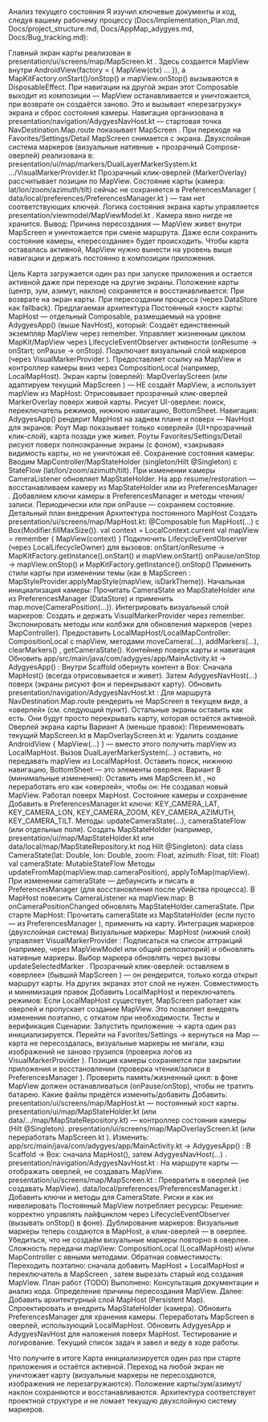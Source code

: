 Анализ текущего состояния
Я изучил ключевые документы и код, следуя вашему рабочему процессу (Docs/Implementation_Plan.md, Docs/project_structure.md, Docs/AppMap_adygyes.md, Docs/Bug_tracking.md):

Главный экран карты реализован в 
presentation/ui/screens/map/MapScreen.kt
. Здесь создается MapView внутри AndroidView(factory = { MapView(ctx) ... }), а MapKitFactory.onStart()/onStop() и mapView.onStop() вызываются в DisposableEffect. При навигации на другой экран этот Composable выходит из композиции — MapView останавливается и уничтожается, при возврате он создаётся заново. Это и вызывает «перезагрузку» экрана и сброс состояния камеры.
Навигация организована в 
presentation/navigation/AdygyesNavHost.kt
 — стартовая точка NavDestination.Map.route показывает 
MapScreen
. При переходе на Favorites/Settings/Detail MapScreen снимается с экрана.
Двухслойная система маркеров (визуальные нативные + прозрачный Compose-оверлей) реализована в:
presentation/ui/map/markers/DualLayerMarkerSystem.kt
.../VisualMarkerProvider.kt
Прозрачный клик-оверлей (MarkerOverlay) рассчитывает позиции по MapView.
Состояние карты (камера: lat/lon/zoom/azimuth/tilt) сейчас не сохраняется в 
PreferencesManager
 (
data/local/preferences/PreferencesManager.kt
) — там нет соответствующих ключей.
Логика состояния экрана карты управляется 
presentation/viewmodel/MapViewModel.kt
. Камера явно нигде не хранится.
Вывод: Причина пересоздания — MapView живет внутри 
MapScreen
 и уничтожается при смене маршрута. Даже если сохранить состояние камеры, «пересоздание» будет происходить. Чтобы карта оставалась активной, MapView нужно вынести на уровень выше навигации и держать постоянно в композиции приложения.

Цель
Карта загружается один раз при запуске приложения и остается активной даже при переходе на другие экраны.
Положение карты (центр, зум, азимут, наклон) сохраняется и восстанавливается:
При возврате на экран карты.
При пересоздании процесса (через DataStore как fallback).
Предлагаемая архитектура
Постоянный «хост» карты: MapHost — отдельный Composable, размещаемый на уровне 
AdygyesApp()
 (выше NavHost), который:
Создаёт единственный экземпляр MapView через remember.
Управляет жизненным циклом MapKit/MapView через LifecycleEventObserver активности (onResume → onStart; onPause → onStop).
Подключает визуальный слой маркеров (через 
VisualMarkerProvider
).
Предоставляет ссылку на MapView и контроллер камеры вниз через CompositionLocal (например, LocalMapHost).
Экран карты (оверлей): MapOverlayScreen (или адаптируем текущий 
MapScreen
) — НЕ создаёт MapView, а использует mapView из MapHost:
Отрисовывает прозрачный клик-оверлей MarkerOverlay поверх живой карты.
Рисует UI-оверлеи: поиск, переключатель режимов, нижнюю навигацию, BottomSheet.
Навигация: 
AdygyesApp()
 рендерит MapHost на заднем плане и поверх — NavHost для экранов:
Роут Map показывает только «оверлей» (UI+прозрачный клик-слой), карта позади уже живет.
Роуты Favorites/Settings/Detail рисуют поверх полноэкранные экраны (с фоном), «закрывая» видимость карты, но не уничтожая её.
Сохранение состояния камеры:
Вводим MapController/MapStateHolder (singleton/Hilt @Singleton) с StateFlow<CameraState> (lat/lon/zoom/azimuth/tilt).
При изменении камеры CameraListener обновляет MapStateHolder.
На app resume/restoration — восстанавливаем камеру из MapStateHolder или из 
PreferencesManager
.
Добавляем ключи камеры в 
PreferencesManager
 и методы чтения/записи. Периодически или при onPause — сохраняем состояние.
Детальный план внедрения
Архитектура постоянного MapHost
Создать presentation/ui/screens/map/MapHost.kt:
@Composable fun MapHost(...) c Box(Modifier.fillMaxSize()).
val context = LocalContext.current
val mapView = remember { MapView(context) }
Подключить LifecycleEventObserver (через LocalLifecycleOwner) для вызовов:
onStart/onResume → MapKitFactory.getInstance().onStart() и mapView.onStart()
onPause/onStop → mapView.onStop() и MapKitFactory.getInstance().onStop()
Применить стили карты при изменении темы (как в 
MapScreen
: MapStyleProvider.applyMapStyle(mapView, isDarkTheme)).
Начальная инициализация камеры:
Прочитать CameraState из MapStateHolder или из 
PreferencesManager
 (DataStore) и применить map.move(CameraPosition(...)).
Интегрировать визуальный слой маркеров:
Создать и держать 
VisualMarkerProvider
 через remember.
Экспонировать методы или колбэки для обновления маркеров (через MapController).
Предоставить LocalMapHost/LocalMapController:
CompositionLocal с mapView, методами moveCamera(...), addMarkers(...), 
clearMarkers()
, getCameraState().
Контейнер поверх карты и навигация
Обновить 
app/src/main/java/com/adygyes/app/MainActivity.kt
 → 
AdygyesApp()
:
Внутри Scaffold обернуть контент в Box:
Сначала MapHost() (всегда отрисовывается и живет).
Затем 
AdygyesNavHost(...)
 поверх (экраны рисуют фон и перекрывают карту).
Обновить 
presentation/navigation/AdygyesNavHost.kt
:
Для маршрута NavDestination.Map.route рендерить не 
MapScreen
 в текущем виде, а «оверлей» (см. следующий пункт).
Остальные экраны оставить как есть. Они будут просто перекрывать карту, которая остаётся активной.
Оверлей экрана карты
Вариант A (меньше правок): Переименовать текущий 
MapScreen.kt
 в MapOverlayScreen.kt и:
Удалить создание AndroidView { MapView(...) } — вместо этого получить mapView из LocalMapHost.
Вызов 
DualLayerMarkerSystem(...)
 оставить, но передавать mapView из LocalMapHost.
Оставить поиск, нижнюю навигацию, BottomSheet — это элементы оверлея.
Вариант B (минимальные изменения): Оставить имя 
MapScreen.kt
, но переработать его как «оверлей», чтобы он:
Не создавал новый MapView.
Работал поверх MapHost.
Состояние камеры и сохранение
Добавить в 
PreferencesManager.kt
 ключи:
KEY_CAMERA_LAT, KEY_CAMERA_LON, KEY_CAMERA_ZOOM, KEY_CAMERA_AZIMUTH, KEY_CAMERA_TILT.
Методы: updateCameraState(...), cameraStateFlow (или отдельные поля).
Создать MapStateHolder (например, presentation/ui/map/MapStateHolder.kt или data/local/map/MapStateRepository.kt под Hilt @Singleton):
data class CameraState(lat: Double, lon: Double, zoom: Float, azimuth: Float, tilt: Float)
val cameraState: MutableStateFlow<CameraState>
Методы updateFromMap(mapView.map.cameraPosition), applyToMap(mapView).
При изменении cameraState — дебаунсить и писать в 
PreferencesManager
 (для восстановления после убийства процесса).
В MapHost повесить CameraListener на mapView.map:
В onCameraPositionChanged обновлять MapStateHolder.cameraState.
При старте MapHost:
Прочитать cameraState из MapStateHolder (если пусто — из 
PreferencesManager
), применить на карту.
Интеграция маркеров (двухслойная система)
Визуальные маркеры: MapHost (нижний слой) управляет 
VisualMarkerProvider
:
Подписаться на список аттракций (например, через 
MapViewModel
 или общий репозиторий) и обновлять нативные маркеры.
Выбор маркера обновлять через вызовы 
updateSelectedMarker
.
Прозрачный клик-оверлей: оставляем в «оверлее» (бывший 
MapScreen
) — он рендерится, только когда открыт маршрут карты. На других экранах этот слой не нужен.
Совместимость и минимизация правок
Добавить LocalMapHost и переключатель режимов:
Если LocalMapHost существует, 
MapScreen
 работает как оверлей и пропускает создание MapView.
Это позволяет внедрять изменения поэтапно, с откатом при необходимости.
Тесты и верификация
Сценарии:
Запустить приложение → карта один раз инициализируется.
Перейти на Favorites/Settings → вернуться на Map — карта не пересоздалась, визуальные маркеры не мигали, кэш изображений не заново грузился (проверка логов из 
VisualMarkerProvider
).
Позиция камеры сохраняется при закрытии приложения и восстановлении (проверка чтения/записи в 
PreferencesManager
).
Проверить память/жизненный цикл: в фоне MapView должен останавливаться (onPause/onStop), чтобы не тратить батарею.
Какие файлы придётся изменить/добавить
Добавить:
presentation/ui/screens/map/MapHost.kt — постоянный хост карты.
presentation/ui/map/MapStateHolder.kt (или data/.../map/MapStateRepository.kt) — контроллер состояния камеры (Hilt @Singleton).
presentation/ui/screens/map/MapOverlayScreen.kt (или переработать 
MapScreen.kt
).
Изменить:
app/src/main/java/com/adygyes/app/MainActivity.kt
 → 
AdygyesApp()
:
В Scaffold → Box: сначала MapHost(), затем 
AdygyesNavHost(...)
.
presentation/navigation/AdygyesNavHost.kt
:
На маршруте карты — отображать оверлей, не создавать MapView.
presentation/ui/screens/map/MapScreen.kt
:
Превратить в оверлей (не создавать MapView).
data/local/preferences/PreferencesManager.kt
:
Добавить ключи и методы для CameraState.
Риски и как их нивелировать
Постоянный MapView потребляет ресурсы:
Решение: корректно управлять лайфциклом через LifecycleEventObserver (вызывать onStop() в фоне).
Дублирование маркеров:
Визуальные маркеры теперь создаются в MapHost, а клик-оверлей — в оверлее. Убедиться, что не создаём визуальные маркеры повторно в оверлее.
Сложность передачи mapView:
CompositionLocal (LocalMapHost) и/или MapController с явными методами.
Обратная совместимость:
Переходить поэтапно: сначала добавить MapHost + LocalMapHost и переключатель в 
MapScreen
, затем вырезать старый код создания MapView.
План работ (TODO)
Выполнено:
Консультация документации и анализ кода.
Определение причины пересоздания MapView.
Далее:
Добавить архитектурный слой MapHost (Persistent Map).
Спроектировать и внедрить MapStateHolder (камера).
Обновить 
PreferencesManager
 для хранения камеры.
Переработать 
MapScreen
 в оверлей, использующий LocalMapHost.
Обновить 
AdygyesApp
 и 
AdygyesNavHost
 для наложения поверх MapHost.
Тестирование и логирование.
Текущий список задач я завел и веду в ходе работы.

Что получите в итоге
Карта инициализируется один раз при старте приложения и остаётся активной.
Переход на любой экран не уничтожает карту (визуальные маркеры не пересоздаются, изображения не перезагружаются).
Положение карты/зум/азимут/наклон сохраняются и восстанавливаются.
Архитектура соответствует проектной структуре и не ломает текущую двухслойную систему маркеров.